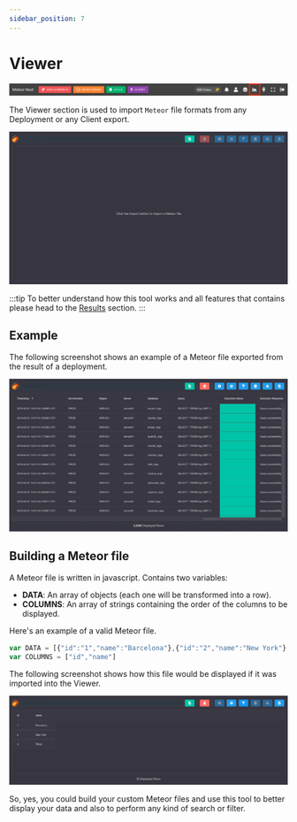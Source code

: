 ```yaml
---
sidebar_position: 7
---
```


# Viewer

![alt text](../../assets/viewer/viewer-topbar.png "Viewer Top Bar")

The Viewer section is used to import `Meteor` file formats from any Deployment or any Client export.

![alt text](../../assets/viewer/viewer1.png "Viewer 1")

:::tip
To better understand how this tool works and all features that contains please head to the [Results](deployments/results) section.
:::

## Example

The following screenshot shows an example of a Meteor file exported from the result of a deployment.

![alt text](../../assets/viewer/viewer2.png "Viewer 2")

## Building a Meteor file

A Meteor file is written in javascript. Contains two variables:

- **DATA**: An array of objects (each one will be transformed into a row).
- **COLUMNS**: An array of strings containing the order of the columns to be displayed. 

Here's an example of a valid Meteor file.

```js
var DATA = [{"id":"1","name":"Barcelona"},{"id":"2","name":"New York"},{"id":"3","name":"Tokyo"}]
var COLUMNS = ["id","name"]
```

The following screenshot shows how this file would be displayed if it was imported into the Viewer.

![alt text](../../assets/viewer/viewer-example.png "Viewer Example")

So, yes, you could build your custom Meteor files and use this tool to better display your data and also to perform any kind of search or filter.